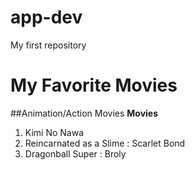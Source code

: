 # app-dev
My first repository
# My Favorite Movies
##Animation/Action Movies
**Movies**
1. Kimi No Nawa
2. Reincarnated as a Slime : Scarlet Bond
3. Dragonball Super : Broly
